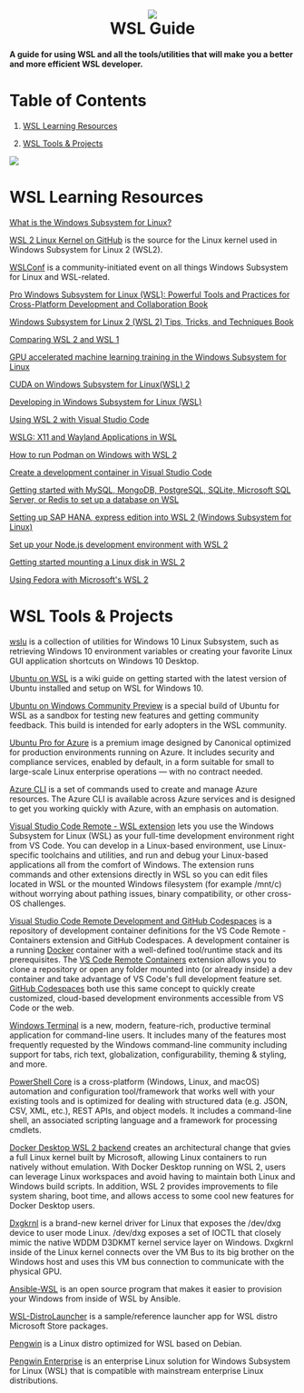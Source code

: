 <h1 align="center">
 <img src="https://user-images.githubusercontent.com/45159366/82762656-18de0180-9db7-11ea-9676-ee6fcae615a1.png">
  <br />
 WSL Guide
</h1>

#### A guide for using WSL and all the tools/utilities that will make you a better and more efficient WSL developer.

# Table of Contents

1. [WSL Learning Resources](https://github.com/mikeroyal/WSL-Guide/blob/master/README.md#wsl-learning-resources)

2. [WSL Tools & Projects](https://github.com/mikeroyal/WSL-Guide/blob/master/README.md#wsl-tools--projects)

<img src="https://user-images.githubusercontent.com/45159366/107585931-e6c63700-6bb3-11eb-8f25-f07f8ff05688.png">


# WSL Learning Resources

[What is the Windows Subsystem for Linux?](https://docs.microsoft.com/en-us/windows/wsl/about)

[WSL 2 Linux Kernel on GitHub](https://github.com/microsoft/WSL2-Linux-Kernel) is the source for the Linux kernel used in Windows Subsystem for Linux 2 (WSL2).

[WSLConf](https://www.youtube.com/playlist?list=PLwFSk464RMxnZkvZ1HKrlNyj-s6Zq4fWe) is a community-initiated event on all things Windows Subsystem for Linux and WSL-related.

[Pro Windows Subsystem for Linux (WSL): Powerful Tools and Practices for Cross-Platform Development and Collaboration Book](https://www.amazon.com/Windows-Subsystem-Linux-Cross-Platform-Collaboration/dp/1484268725/ref=sr_1_1?dchild=1&keywords=Pro+Windows+Subsystem+for+Linux+%28WSL%29&qid=1614379171&s=digital-text&sr=1-1-catcorr)

[Windows Subsystem for Linux 2 (WSL 2) Tips, Tricks, and Techniques Book](https://www.amazon.com/Windows-Subsystem-Linux-Tricks-Techniques-ebook/dp/B08K98C7DB/ref=sr_1_1?dchild=1&keywords=WSL+book&qid=1614379053&s=digital-text&sr=1-1)

[Comparing WSL 2 and WSL 1 ](https://docs.microsoft.com/en-us/windows/wsl/compare-versions)

[GPU accelerated machine learning training in the Windows Subsystem for Linux](https://docs.microsoft.com/en-us/windows/wsl/tutorials/gpu-compute)

[CUDA on Windows Subsystem for Linux(WSL) 2](https://developer.nvidia.com/blog/announcing-cuda-on-windows-subsystem-for-linux-2/)

[Developing in Windows Subsystem for Linux (WSL)](https://code.visualstudio.com/docs/remote/wsl)

[Using WSL 2 with Visual Studio Code](https://code.visualstudio.com/blogs/2019/09/03/wsl2)

[WSLG: X11 and Wayland Applications in WSL](https://linuxplumbersconf.org/event/9/contributions/611/attachments/702/1298/XDC2020_-_X11_and_Wayland_applications_in_WSL.pdf)

[How to run Podman on Windows with WSL 2](https://www.redhat.com/sysadmin/podman-windows-wsl2)

[Create a development container in Visual Studio Code](https://code.visualstudio.com/docs/remote/create-dev-container)

[Getting started with MySQL, MongoDB, PostgreSQL, SQLite, Microsoft SQL Server, or Redis to set up a database on WSL](https://docs.microsoft.com/en-us/windows/wsl/tutorials/wsl-database)

[Setting up SAP HANA, express edition into WSL 2 (Windows Subsystem for Linux)](https://blogs.sap.com/2020/09/30/installing-sap-hana-express-edition-into-wsl2-windows-subsystem-for-linux/)

[Set up your Node.js development environment with WSL 2](https://docs.microsoft.com/en-us/windows/nodejs/setup-on-wsl2)

[Getting started mounting a Linux disk in WSL 2](https://docs.microsoft.com/en-us/windows/nodejs/setup-on-wsl2)

[Using Fedora with Microsoft's WSL 2](https://fedoramagazine.org/wsl-fedora-33/)

# WSL Tools & Projects

[wslu](https://github.com/wslutilities/wslu) is a collection of utilities for Windows 10 Linux Subsystem, such as retrieving Windows 10 environment variables or creating your favorite Linux GUI application shortcuts on Windows 10 Desktop.

[Ubuntu on WSL](https://wiki.ubuntu.com/WSL) is a wiki guide on getting started with the latest version of Ubuntu installed and setup on WSL for Windows 10.

[Ubuntu on Windows Community Preview](https://www.microsoft.com/en-us/p/ubuntu-on-windows-community-preview/9p9q5zh1hrr0) is a special build of Ubuntu for WSL as a sandbox for testing new features and getting community feedback. This build is intended for early adopters in the WSL community.

[Ubuntu Pro for Azure](https://azuremarketplace.microsoft.com/en-us/marketplace/apps/canonical.0001-com-ubuntu-pro-focal?tab=Overview) is a premium image designed by Canonical optimized for production environments running on Azure. It includes security and compliance services, enabled by default, in a form suitable for small to large-scale Linux enterprise operations — with no contract needed. 

[Azure CLI](https://docs.microsoft.com/en-us/cli/azure/?view=azure-cli-latest) is a set of commands used to create and manage Azure resources. The Azure CLI is available across Azure services and is designed to get you working quickly with Azure, with an emphasis on automation. 

[Visual Studio Code Remote - WSL extension](https://code.visualstudio.com/docs/remote/wsl) lets you use the Windows Subsystem for Linux (WSL) as your full-time development environment right from VS Code. You can develop in a Linux-based environment, use Linux-specific toolchains and utilities, and run and debug your Linux-based applications all from the comfort of Windows. The extension runs commands and other extensions directly in WSL so you can edit files located in WSL or the mounted Windows filesystem (for example /mnt/c) without worrying about pathing issues, binary compatibility, or other cross-OS challenges.

[Visual Studio Code Remote Development and GitHub Codespaces](https://github.com/Microsoft/vscode-dev-containers) is a  repository of development container definitions for the VS Code Remote - Containers extension and GitHub Codespaces. A development container is a running [Docker](https://www.docker.com/) container with a well-defined tool/runtime stack and its prerequisites. The [VS Code Remote Containers](https://aka.ms/vscode-remote/download/containers) extension allows you to clone a repository or open any folder mounted into (or already inside) a dev container and take advantage of VS Code's full development feature set. [GitHub Codespaces](https://github.com/features/codespaces) both use this same concept to quickly create customized, cloud-based development environments accessible from VS Code or the web.

[Windows Terminal](https://github.com/microsoft/terminal) is a new, modern, feature-rich, productive terminal application for command-line users. It includes many of the features most frequently requested by the Windows command-line community including support for tabs, rich text, globalization, configurability, theming & styling, and more.

[PowerShell Core](https://github.com/PowerShell/PowerShell) is a cross-platform (Windows, Linux, and macOS) automation and configuration tool/framework that works well with your existing tools and is optimized for dealing with structured data (e.g. JSON, CSV, XML, etc.), REST APIs, and object models. It includes a command-line shell, an associated scripting language and a framework for processing cmdlets.

[Docker Desktop WSL 2 backend](https://docs.docker.com/docker-for-windows/wsl/) creates an  architectural change that gvies a full Linux kernel built by Microsoft, allowing Linux containers to run natively without emulation. With Docker Desktop running on WSL 2, users can leverage Linux workspaces and avoid having to maintain both Linux and Windows build scripts. In addition, WSL 2 provides improvements to file system sharing, boot time, and allows access to some cool new features for Docker Desktop users.

[Dxgkrnl](https://devblogs.microsoft.com/directx/directx-heart-linux/) is a brand-new kernel driver for Linux that exposes the /dev/dxg device to user mode Linux. /dev/dxg exposes a set of IOCTL that closely mimic the native WDDM D3DKMT kernel service layer on Windows. Dxgkrnl inside of the Linux kernel connects over the VM Bus to its big brother on the Windows host and uses this VM bus connection to communicate with the physical GPU.

[Ansible-WSL](https://github.com/Wintus/Ansible-WSL) is an open source program that makes it easier to provision your Windows from inside of WSL by Ansible.

[WSL-DistroLauncher](https://github.com/Microsoft/WSL-DistroLauncher) is a sample/reference launcher app for WSL distro Microsoft Store packages. 

[Pengwin](https://github.com/WhitewaterFoundry/Pengwin) is a Linux distro optimized for WSL based on Debian. 

[Pengwin Enterprise](https://github.com/WhitewaterFoundry/Pengwin-Enterprise) is an enterprise Linux solution for Windows Subsystem for Linux (WSL) that is compatible with mainstream enterprise Linux distributions.
